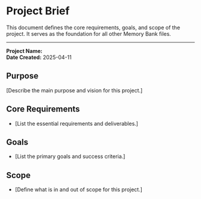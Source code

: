 # Project Brief

This document defines the core requirements, goals, and scope of the project. It serves as the foundation for all other Memory Bank files.

---

**Project Name:**  
**Date Created:** 2025-04-11

## Purpose

[Describe the main purpose and vision for this project.]

## Core Requirements

- [List the essential requirements and deliverables.]

## Goals

- [List the primary goals and success criteria.]

## Scope

- [Define what is in and out of scope for this project.]
